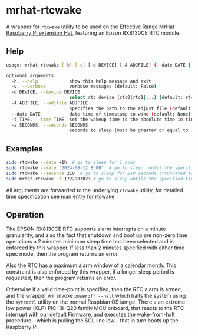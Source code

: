 # mrhat-rtcwake

A wrapper for `rtcwake` utility to be used on the [Effective Range MrHat Raspberry Pi extension Hat](https://effective-range.com/hardware/mrhat/), featuring an Epson RX8130CE RTC module.

## Help

```bash
usage: mrhat-rtcwake [-h] [-v] [-d DEVICE] [-A ADJFILE] (--date DATE | -t TIME | -s SECONDS)

optional arguments:
  -h, --help            show this help message and exit
  -v, --verbose         verbose messages (default: False)
  -d DEVICE, --device DEVICE
                        select rtc device (rtc0|rtc1|...) (default: rtc0)
  -A ADJFILE, --adjfile ADJFILE
                        specifies the path to the adjust file (default: /etc/adjtime)
  --date DATE           date time of timestamp to wake (default: None)
  -t TIME, --time TIME  set the wakeup time to the absolute time in time_t (default: None)
  -s SECONDS, --seconds SECONDS
                        seconds to sleep (must be greater or equal to 120, will be rounded to the nearest minute) (default: None)
```

## Examples
```bash
sudo rtcwake --date +1h  # go to sleep for 1 hour
sudo rtcwake --date "2024-08-12 8:00"  # go to sleep  until the specified date and time
sudo rtcwake --seconds 210  # go to sleep for 210 seconds (truncated to minute boundary)
sudo mrhat-rtcwake -t 1722903023 # go to sleep untile the specified time using seconds since epoch
```
All arguments are forwarded to the underlying `rtcwake` utility, for detailed time specification see [man entry for rtcwake](https://man7.org/linux/man-pages/man8/rtcwake.8.html)


## Operation

The EPSON RX8130CE RTC supports alarm interrupts on a minute granularity, and also the fact that shutdown and boot up are non-zero time operations a 2 minutes minimum sleep time has been selected and is enforced by this wrapper. If less than 2 minutes specified with either time spec mode, then the program returns an error.

Also the RTC has a maximum alarm window of a calendar month. This constraint is also enforced by this wrapper, if a longer sleep period is requested, then the program returns an error.

Otherwise if a valid time-point is specified, then the RTC alarm is armed, and the wrapper will invoke `poweroff --halt` which halts the system using the `sytemctl` utility on the normal Raspbian OS iamge. There's an extreme low power (XLP) PIC-18-Q20 family MCU onboard, that reacts to the RTC interrupt with our [default Firmware](https://github.com/EffectiveRange/fw-mrhat), and executes the wake-from-halt procedure - which is pulling the SCL line low - that in turn boots up the Raspberry Pi.

